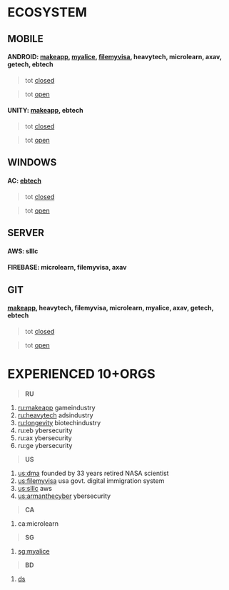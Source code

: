 # ECOSYSTEM
## MOBILE
#### ANDROID: [makeapp](https://github.com/sakibguy/worked-issues/issues?q=label%3Amakeapp+is%3Aclosed+label%3Aandroid), [myalice](https://github.com/sakibguy/worked-issues/issues?q=label%3Amyalice+is%3Aclosed), [filemyvisa](https://github.com/sakibguy/worked-issues/issues?q=is%3Aissue+is%3Aclosed+label%3Afvm+label%3Aandroid), heavytech, microlearn, axav, getech, ebtech 
> tot [closed](https://github.com/sakibguy/worked-issues/issues?q=is%3Aissue+is%3Aclosed+label%3Aandroid)

> tot [open](https://github.com/sakibguy/worked-issues/issues?q=is%3Aopen+is%3Aissue+label%3Aandroid)
 
#### UNITY: [makeapp](https://github.com/sakibguy/worked-issues/issues?q=is%3Aclosed+label%3Amakeapp+label%3Aunity), ebtech
> tot [closed](https://github.com/sakibguy/worked-issues/issues?q=label%3Aunity+is%3Aclosed)

> tot [open](https://github.com/sakibguy/worked-issues/issues?q=label%3Aunity+is%3Aopen)

## WINDOWS 
#### AC: [ebtech](https://github.com/sakibguy/worked-issues/issues?q=label%3Aeb+label%3Awindows+label%3Agamecheat+is%3Aclosed)
> tot [closed](https://github.com/sakibguy/worked-issues/issues?q=is%3Aissue+is%3Aclosed+label%3Awindows)

> tot [open](https://github.com/sakibguy/worked-issues/issues?q=is%3Aopen+is%3Aissue+label%3Awindows)

## SERVER 
#### AWS: slllc 
#### FIREBASE: microlearn, filemyvisa, axav

## GIT 
#### [makeapp](https://github.com/sakibguy/worked-issues/issues?q=is%3Aissue+label%3Agit+label%3Amakeapp+is%3Aclosed), heavytech, filemyvisa, microlearn, myalice, axav, getech, ebtech
> tot [closed](https://github.com/sakibguy/worked-issues/issues?q=label%3Agit+is%3Aclosed)

> tot [open](https://github.com/sakibguy/worked-issues/issues?q=is%3Aopen+is%3Aissue+label%3Agit)

# EXPERIENCED 10+ORGS
> **RU**
1. [ru:makeapp](https://developer.get-work.app/ru/login) gameindustry
2. [ru:heavytech](http://questmedia.ru/) adsindustry
3. [ru:longevity](https://longevityintime.org/ru/) biotechindustry
4. ru:eb ybersecurity
5. ru:ax ybersecurity
6. ru:ge ybersecurity

> **US**
1. [us:dma](https://dma.com.bd/) founded by 33 years retired NASA scientist
2. [us:filemyvisa](https://www.filemyvisa.com/) usa govt. digital immigration system
3. [us:slllc](https://shadhinlab.com/) aws
4. [us:armanthecyber](https://twitter.com/ArmanTheCyber) ybersecurity

> **CA**
1. ca:microlearn

> **SG**
1. [sg:myalice](https://www.myalice.ai/)

> **BD**
1. [ds](http://datasoft-bd.com/)
